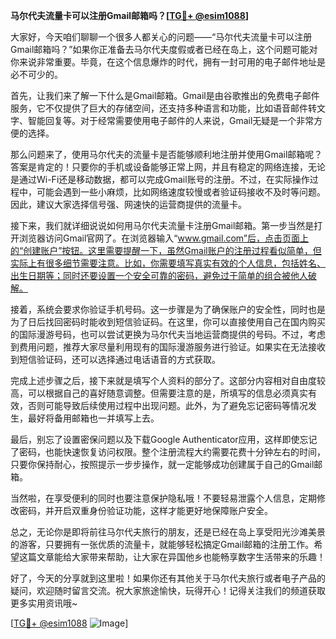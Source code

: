 **马尔代夫流量卡可以注册Gmail邮箱吗？[[TG💪+ @esim1088](https://t.me/s/esim1088)]**

大家好，今天咱们聊聊一个很多人都关心的问题——“马尔代夫流量卡可以注册Gmail邮箱吗？”如果你正准备去马尔代夫度假或者已经在岛上，这个问题可能对你来说非常重要。毕竟，在这个信息爆炸的时代，拥有一封可用的电子邮件地址是必不可少的。

首先，让我们来了解一下什么是Gmail邮箱。Gmail是由谷歌推出的免费电子邮件服务，它不仅提供了巨大的存储空间，还支持多种语言和功能，比如语音邮件转文字、智能回复等。对于经常需要使用电子邮件的人来说，Gmail无疑是一个非常方便的选择。

那么问题来了，使用马尔代夫的流量卡是否能够顺利地注册并使用Gmail邮箱呢？答案是肯定的！只要你的手机或设备能够正常上网，并且有稳定的网络连接，无论是通过Wi-Fi还是移动数据，都可以完成Gmail账号的注册。不过，在实际操作过程中，可能会遇到一些小麻烦，比如网络速度较慢或者验证码接收不及时等问题。因此，建议大家选择信号强、网速快的运营商提供的流量卡。

接下来，我们就详细说说如何用马尔代夫流量卡注册Gmail邮箱。第一步当然是打开浏览器访问Gmail官网了。在浏览器输入“www.gmail.com”后，点击页面上的“创建账户”按钮。这里需要提醒一下，虽然Gmail账户的注册过程看似简单，但实际上有很多细节需要注意。比如，你需要填写真实有效的个人信息，包括姓名、出生日期等；同时还要设置一个安全可靠的密码，避免过于简单的组合被他人破解。

接着，系统会要求你验证手机号码。这一步骤是为了确保账户的安全性，同时也是为了日后找回密码时能收到短信验证码。在这里，你可以直接使用自己在国内购买的国际漫游号码，也可以尝试更换为马尔代夫当地运营商提供的号码。不过，考虑到费用问题，推荐大家尽量利用现有的国际漫游服务进行验证。如果实在无法接收到短信验证码，还可以选择通过电话语音的方式获取。

完成上述步骤之后，接下来就是填写个人资料的部分了。这部分内容相对自由度较高，可以根据自己的喜好随意调整。但需要注意的是，所填写的信息必须真实有效，否则可能导致后续使用过程中出现问题。此外，为了避免忘记密码等情况发生，最好将备用邮箱也一并填写上去。

最后，别忘了设置密保问题以及下载Google Authenticator应用，这样即使忘记了密码，也能快速恢复访问权限。整个注册流程大约需要花费十分钟左右的时间，只要你保持耐心，按照提示一步步操作，就一定能够成功创建属于自己的Gmail邮箱。

当然啦，在享受便利的同时也要注意保护隐私哦！不要轻易泄露个人信息，定期修改密码，并开启双重身份验证功能，这样才能更好地保障账户安全。

总之，无论你是即将前往马尔代夫旅行的朋友，还是已经在岛上享受阳光沙滩美景的游客，只要拥有一张优质的流量卡，就能够轻松搞定Gmail邮箱的注册工作。希望这篇文章能给大家带来帮助，让大家在异国他乡也能畅享数字生活带来的乐趣！

好了，今天的分享就到这里啦！如果你还有其他关于马尔代夫旅行或者电子产品的疑问，欢迎随时留言交流。祝大家旅途愉快，玩得开心！记得关注我们的频道获取更多实用资讯哦~

[[TG💪+ @esim1088](https://t.me/s/esim1088) ![Image](https://i.postimg.cc/4NQfJmqS/Snipaste-2025-05-13-00-14-12.png)]